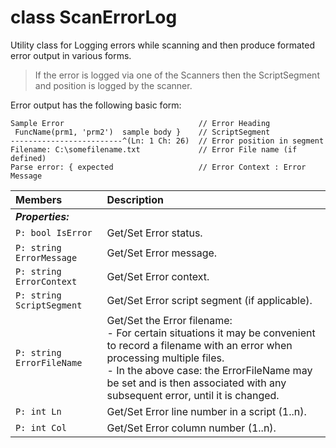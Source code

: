 # class ScanErrorLog
Utility class for Logging errors while scanning and then produce formated error output in various forms.<br/>
> If the error is logged via one of the Scanners then the ScriptSegment and position is logged by the scanner.

Error output has the following basic form:

```con
Sample Error                              // Error Heading 
 FuncName(prm1, 'prm2')  sample body }    // ScriptSegment
-------------------------^(Ln: 1 Ch: 26)  // Error position in segment
Filename: C:\somefilename.txt             // Error File name (if defined)
Parse error: { expected                   // Error Context : Error Message
```

| Members | Description |
| :---- | :------ |
| ***Properties:*** |  |
| ``P: bool IsError`` | Get/Set Error status.<br/> |
| ``P: string ErrorMessage`` | Get/Set Error message.<br/> |
| ``P: string ErrorContext`` | Get/Set Error context.<br/> |
| ``P: string ScriptSegment`` | Get/Set Error script segment (if applicable).<br/> |
| ``P: string ErrorFileName`` | Get/Set the Error filename:<br/>- For certain situations it may be convenient to record a filename with an error when processing multiple files.<br/>- In the above case: the ErrorFileName may be set and is then associated with any subsequent error, until it is changed.<br/> |
| ``P: int Ln`` | Get/Set Error line number in a script (1..n).<br/> |
| ``P: int Col`` | Get/Set Error column number (1..n).<br/> |
